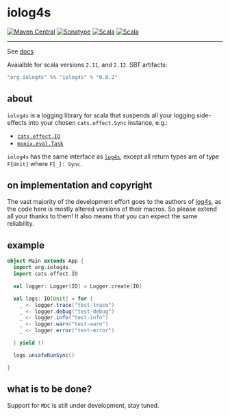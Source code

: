 # iolog4s
[![Maven Central](https://img.shields.io/maven-central/v/org.iolog4s/iolog4s_2.12.svg)](https://maven-badges.herokuapp.com/maven-central/org.iolog4s/iolog4s_2.12/badge.svg)
[![Sonatype](https://img.shields.io/nexus/r/https/oss.sonatype.org/org.iolog4s/iolog4s_2.12.svg)](https://oss.sonatype.org/#nexus-search;quick~iolog4s_2.12)
[![Scala](https://img.shields.io/badge/scala-2.11.12-brightgreen.svg)](https://github.com/scala/scala/releases/tag/v2.11.12)
[![Scala](https://img.shields.io/badge/scala-2.12.6-brightgreen.svg)](https://github.com/scala/scala/releases/tag/v2.12.6)

-------------------------

See [docs](http://iolog4s.org/iolog4s/)

Avaialble for scala versions `2.11`, and `2.12`. SBT artifacts:

```sbt
"org.iolog4s" %% "iolog4s" % "0.0.2"
```

## about

`iolog4s` is a logging library for scala that suspends all your logging side-effects into your chosen `cats.effect.Sync` instance, e.g.:
 * [`cats.effect.IO`](https://github.com/typelevel/cats-effect)
 * [`monix.eval.Task`](https://github.com/monix/monix)

`iolog4s` has the same interface as [`log4s`](https://github.com/Log4s/log4s), except all return types are of type `F[Unit]` where `F[_]: Sync`.


## on implementation and copyright

The vast majority of the development effort goes to the authors of [log4s](https://github.com/Log4s/log4s), as the code here is mostly altered versions of their macros. So please extend all your thanks to them! It also means that you can expect the same reliability.

## example

```scala
object Main extends App {
  import org.iolog4s._
  import cats.effect.IO

  val logger: Logger[IO] = Logger.create[IO]

  val logs: IO[Unit] = for {
    _ <- logger.trace("test-trace")
    _ <- logger.debug("test-debug")
    _ <- logger.info("test-info")
    _ <- logger.warn("test-warn")
    _ <- logger.error("test-error")

  } yield ()

  logs.unsafeRunSync()

}
```

## what is to be done?

Support for `MDC` is still under development, stay tuned.
